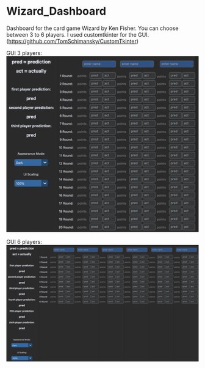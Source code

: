 # Wizard_Dashboard
Dashboard for the card game Wizard by Ken Fisher. You can choose between 3 to 6 players.
I used customtkinter for the GUI. (https://github.com/TomSchimansky/CustomTkinter)

GUI 3 players:
![alt text](https://github.com/EricWeinz/Wizard_Dashboard/blob/main/Dashboard_3_players.png?raw=true)

GUI 6 players:
![alt text](https://github.com/EricWeinz/Wizard_Dashboard/blob/main/Dashboard_6_players.png?raw=true)
